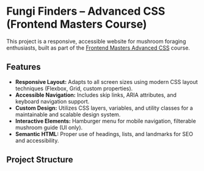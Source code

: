# Fungi Finders – Advanced CSS (Frontend Masters Course)

This project is a responsive, accessible website for mushroom foraging enthusiasts, built as part of the [Frontend Masters Advanced CSS](https://frontendmasters.com/courses/advanced-css/) course.

## Features

- **Responsive Layout:** Adapts to all screen sizes using modern CSS layout techniques (Flexbox, Grid, custom properties).
- **Accessible Navigation:** Includes skip links, ARIA attributes, and keyboard navigation support.
- **Custom Design:** Utilizes CSS layers, variables, and utility classes for a maintainable and scalable design system.
- **Interactive Elements:** Hamburger menu for mobile navigation, filterable mushroom guide (UI only).
- **Semantic HTML:** Proper use of headings, lists, and landmarks for SEO and accessibility.

## Project Structure

